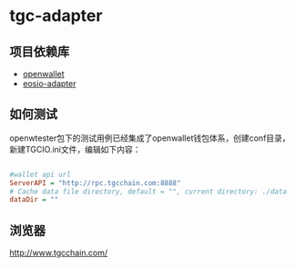 # tgc-adapter

## 项目依赖库

- [openwallet](https://github.com/blocktree/openwallet.git)
- [eosio-adapter](https://github.com/blocktree/eosio-adapter.git)

## 如何测试

openwtester包下的测试用例已经集成了openwallet钱包体系，创建conf目录，新建TGCIO.ini文件，编辑如下内容：

```ini

#wallet api url
ServerAPI = "http://rpc.tgcchain.com:8888"
# Cache data file directory, default = "", current directory: ./data
dataDir = ""

```

## 浏览器
http://www.tgcchain.com/
